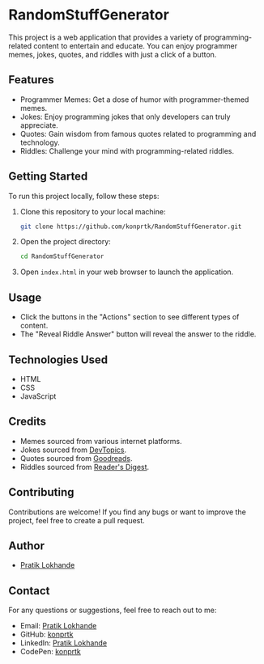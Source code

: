 # RandomStuffGenerator

This project is a web application that provides a variety of programming-related content to entertain and educate.
You can enjoy programmer memes, jokes, quotes, and riddles with just a click of a button.

## Features

- Programmer Memes: Get a dose of humor with programmer-themed memes.
- Jokes: Enjoy programming jokes that only developers can truly appreciate.
- Quotes: Gain wisdom from famous quotes related to programming and technology.
- Riddles: Challenge your mind with programming-related riddles.

## Getting Started

To run this project locally, follow these steps:

1. Clone this repository to your local machine:

   ```bash
   git clone https://github.com/konprtk/RandomStuffGenerator.git
   ```

2. Open the project directory:

   ```bash
   cd RandomStuffGenerator
   ```

3. Open `index.html` in your web browser to launch the application.

## Usage

- Click the buttons in the "Actions" section to see different types of content.
- The "Reveal Riddle Answer" button will reveal the answer to the riddle.

## Technologies Used

- HTML
- CSS
- JavaScript

## Credits

- Memes sourced from various internet platforms.
- Jokes sourced from [DevTopics](http://www.devtopics.com/best-programming-jokes/).
- Quotes sourced from [Goodreads](https://www.goodreads.com/quotes/tag/programming).
- Riddles sourced from [Reader's Digest](https://www.rd.com/list/challenging-riddles/).

## Contributing

Contributions are welcome! If you find any bugs or want to improve the project, feel free to create a pull request.

## Author

- [Pratik Lokhande](https://github.com/konprtk)

## Contact

For any questions or suggestions, feel free to reach out to me:
- Email: [Pratik Lokhande](official.pratik.2003@gmail.com)
- GitHub: [konprtk](https://github.com/konprtk)
- LinkedIn: [Pratik Lokhande](https://linkedin.com/in/pratiklokhande14)
- CodePen: [konprtk](https://codepen.io/konprtk)
